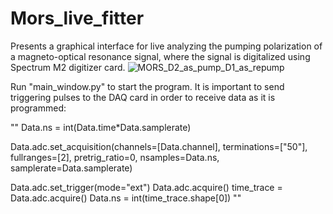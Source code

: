 # Mors_live_fitter

Presents a graphical interface for live analyzing the pumping polarization of a magneto-optical resonance signal, where the signal is digitalized using Spectrum M2 digitizer card.
![MORS_D2_as_pump_D1_as_repump](https://github.com/CBaerentsen/Mors_live_fitter/assets/72730865/c159aef2-96d9-4429-b619-b592cf1143c4)

Run "main_window.py" to start the program. It is important to send triggering pulses to the DAQ card in order to receive data as it is programmed:

""
  Data.ns = int(Data.time*Data.samplerate)
  
  Data.adc.set_acquisition(channels=[Data.channel], 
                      terminations=["50"], 
                      fullranges=[2],
                      pretrig_ratio=0, 
                      nsamples=Data.ns,
                      samplerate=Data.samplerate)
  
  
  Data.adc.set_trigger(mode="ext")
  Data.adc.acquire()
  time_trace = Data.adc.acquire()
  Data.ns = int(time_trace.shape[0])
  ""
    
